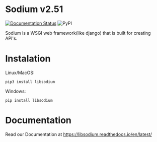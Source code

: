 # Sodium v2.51
[![Documentation Status](https://readthedocs.org/projects/libsodium/badge/?version=latest)](https://libsodium.readthedocs.io/en/latest/?badge=latest)
![PyPI](https://img.shields.io/pypi/v/libsodium)

Sodium is a WSGI web framework(like django) that is built for creating API's.
# Instalation
Linux/MacOS:
```
pip3 install libsodium
```
Windows:
```
pip install libsodium
```

# Documentation
Read our Documentation at <a>https://libsodium.readthedocs.io/en/latest/</a>
